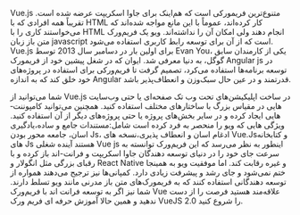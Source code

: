 Vue.js متنوع‌ترین فریمورکی است که هم‌اینک برای جاوا اسکریپت عرضه شده است. تقریباً همه افرادی که با HTML کار کرده‌اند، عموماً با این مانع مواجه شده‌اند که می‌خواستند کاری را با HTML انجام دهند ولی امکان آن را نداشته‌اند.
ویو یک فریم‌ورک متن باز زبان javascript است که از آن برای توسعه رابط کاربری استفاده می­‌شود. Vue.js برای اولین بار در دسامبر سال 2013 توسط Evan You، یکی از کارمندان سابق گوگل، به دنیا معرفی شد. ایوان که در شغل پیشین خود از فریم­ورک Angular js در توسعه برنامه‌­ها استفاده می‌کرد، تصمیم گرفت تا فریم‌ورکی برای استفاده در پروژه‌­های خود خلق کند که به اندازه Angular قدرتمند و در عین حال سبک‌وزن و انعطاف‌پذیر باشد.

شما می­‌توانید از Vue.js در ساخت اپلیکیشن­‌های تحت وب تک صفحه‌ای یا حتی وب‌سایت­‌هایی در مقیاس بزرگ با ساختارهای مختلف استفاده کنید. همچنین می‌­توانید کامپوننت‌­هایی ایجاد کرده و در سایر بخش‌های پروژه یا حتی پروژه­‌های دیگر از آن استفاده کنید.
ویژگی هایی که ویو را منحصر به فرد کرده است شامل:مستندات جامع و ساده،یادگیری اسان، جامعه محور بودن Js، ادغام اسان و انعطاف پذیری،نسخه های Vue.Jsو کتابخانه های Js هستند
آینده شغلی Vue js
اینطور به نظر می­‌رسد که این فریم­‌ورک توانسته به سرعت جای خود را در دنیای توسعه دهندگان جاوا اسکریپت و فرانت-­اند باز کرده و با رقبای بزرگی مثل انگولار و React Native و غیره رقابت کند. اما موفقیت ویو به همین­جا ختم نمی‌شود و جای رشد و پیشرفت زیادی دارد. کمپانی‌ها نیز ترجیح می­‌دهند همواره از توسعه دهندگانی استفاده کنند که به فریم­ورک­‌های متن باز مدرنی مانند ویو تسلط دارند. شما نیز اگر به توسعه فرانت اند با فریم‌­ورک Vue علاقه­‌مند هستید فرصت را از دست ندهید و همین حالا آموزش حرفه ای فریم ورک VueJS 2.0 را شروع کنید.